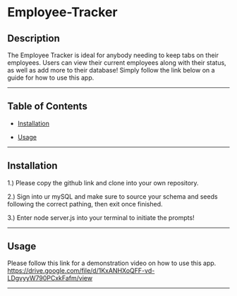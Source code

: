 # Employee-Tracker

## Description
The Employee Tracker is ideal for anybody needing to keep tabs on their employees. Users can view their current employees along with their status, as well as add more to their database! Simply follow the link below on a guide for how to use this app.

---

## Table of Contents

- [Installation](#installation)

- [Usage](#usage)



---

## Installation

1.) Please copy the github link and clone into your own repository.

2.) Sign into ur mySQL and make sure to source your schema and seeds following the correct pathing, then exit once finished.

3.) Enter node server.js into your terminal to initiate the prompts!


---


## Usage

Please follow this link for a demonstration video on how to use this app. https://drive.google.com/file/d/1KxANHXoQFF-vd-LDgvyyW790PCxkFafm/view

---